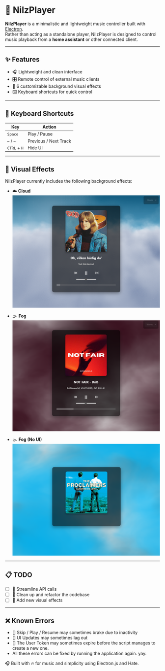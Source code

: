 # 🎵 NilzPlayer

**NilzPlayer** is a minimalistic and lightweight music controller built with [Electron](https://www.electronjs.org/).  
Rather than acting as a standalone player, NilzPlayer is designed to control music playback from a **home assistant** or other connected client.

---

## ✨ Features

- 🎧 Lightweight and clean interface  
- 🎛️ Remote control of external music clients  
- 🎨 6 customizable background visual effects  
- ⌨️ Keyboard shortcuts for quick control

---

## 🎹 Keyboard Shortcuts

| Key         | Action              |
|-------------|---------------------|
| `Space`     | Play / Pause        |
| `←` / `→`   | Previous / Next Track |
| `CTRL` + `H`   | Hide UI |
---

## 🌌 Visual Effects

NilzPlayer currently includes the following background effects:

- ☁️ **Cloud**  
  ![CloudEffect](/img/cloud.png)

- 🌫️ **Fog**  
  ![fog](/img/fog.png)

- 🌫️ **Fog (No UI)**  
  ![fog-noui](/img/fog-noui.png)

---

## 📋 TODO

- [ ] 🚀 Streamline API calls  
- [ ] 🧹 Clean up and refactor the codebase  
- [ ] 🌈 Add new visual effects  

---

## ❌ Known Errors
- [] Skip / Play / Resume may sometimes brake due to inactivity
- [] UI Updates may sometimes lag out
- [] The User Token may sometimes expire before the script manages to create a new one. 
- All these errors can be fixed by running the application again. yay.

  
🎧 Built with 🔥 for music and simplicity using Electron.js and Hate.
